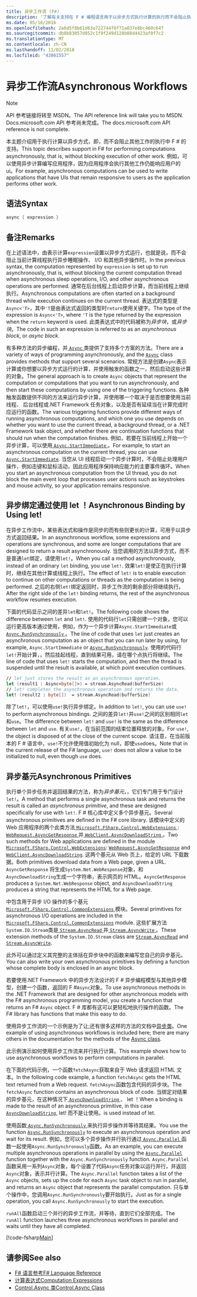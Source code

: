 ```yaml
---
title: 异步工作流 (F#)
description: '了解有关支持在 F # 编程语言用于以异步方式执行计算的执行而不会阻止执行其他工作。'
ms.date: 05/16/2016
ms.openlocfilehash: 2a6d5f8b61d63a722744f8f71a037e8bc460c64f
ms.sourcegitcommit: db8b83057d052c1f9f249d128b08d4423af0f7c2
ms.translationtype: MT
ms.contentlocale: zh-CN
ms.lasthandoff: 11/02/2018
ms.locfileid: "43861557"
---
```

# <a name="asynchronous-workflows"></a><span data-ttu-id="adefa-103">异步工作流</span><span class="sxs-lookup"><span data-stu-id="adefa-103">Asynchronous Workflows</span></span>

> [!NOTE]
<span data-ttu-id="adefa-104">API 参考链接将转至 MSDN。</span><span class="sxs-lookup"><span data-stu-id="adefa-104">The API reference link will take you to MSDN.</span></span>  <span data-ttu-id="adefa-105">Docs.microsoft.com API 参考尚未完成。</span><span class="sxs-lookup"><span data-stu-id="adefa-105">The docs.microsoft.com API reference is not complete.</span></span>

<span data-ttu-id="adefa-106">本主题介绍用于执行计算以异步方式，即，而不会阻止其他工作的执行中 F # 的支持。</span><span class="sxs-lookup"><span data-stu-id="adefa-106">This topic describes support in F# for performing computations asynchronously, that is, without blocking execution of other work.</span></span> <span data-ttu-id="adefa-107">例如，可以使用异步计算编写应用程序，因为应用程序会执行其他工作仍能响应用户的 ui。</span><span class="sxs-lookup"><span data-stu-id="adefa-107">For example, asynchronous computations can be used to write applications that have UIs that remain responsive to users as the application performs other work.</span></span>

## <a name="syntax"></a><span data-ttu-id="adefa-108">语法</span><span class="sxs-lookup"><span data-stu-id="adefa-108">Syntax</span></span>

```fsharp
async { expression }
```

## <a name="remarks"></a><span data-ttu-id="adefa-109">备注</span><span class="sxs-lookup"><span data-stu-id="adefa-109">Remarks</span></span>

<span data-ttu-id="adefa-110">在上述语法中，由表示计算`expression`设置以异步方式运行，也就是说，而不会阻止当前计算线程执行异步睡眠操作、 I/O 和其他异步操作时。</span><span class="sxs-lookup"><span data-stu-id="adefa-110">In the previous syntax, the computation represented by `expression` is set up to run asynchronously, that is, without blocking the current computation thread when asynchronous sleep operations, I/O, and other asynchronous operations are performed.</span></span> <span data-ttu-id="adefa-111">通常在后台线程上启动异步计算，而当前线程上继续执行。</span><span class="sxs-lookup"><span data-stu-id="adefa-111">Asynchronous computations are often started on a background thread while execution continues on the current thread.</span></span> <span data-ttu-id="adefa-112">表达式的类型是`Async<'T>`，其中`'T`是由表达式返回的类型时`return`使用关键字。</span><span class="sxs-lookup"><span data-stu-id="adefa-112">The type of the expression is `Async<'T>`, where `'T` is the type returned by the expression when the `return` keyword is used.</span></span> <span data-ttu-id="adefa-113">此类表达式中的代码被称为*异步块*，或*异步块*。</span><span class="sxs-lookup"><span data-stu-id="adefa-113">The code in such an expression is referred to as an *asynchronous block*, or *async block*.</span></span>

<span data-ttu-id="adefa-114">有多种方法的异步编程，并[ `Async` ](https://msdn.microsoft.com/library/03eb4d12-a01a-4565-a077-5e83f17cf6f7)类提供了支持多个方案的方法。</span><span class="sxs-lookup"><span data-stu-id="adefa-114">There are a variety of ways of programming asynchronously, and the [`Async`](https://msdn.microsoft.com/library/03eb4d12-a01a-4565-a077-5e83f17cf6f7) class provides methods that support several scenarios.</span></span> <span data-ttu-id="adefa-115">常规方法是创建`Async`表示计算或你想要以异步方式运行的计算，并使用触发的函数之一，然后启动这些计算的对象。</span><span class="sxs-lookup"><span data-stu-id="adefa-115">The general approach is to create `Async` objects that represent the computation or computations that you want to run asynchronously, and then start these computations by using one of the triggering functions.</span></span> <span data-ttu-id="adefa-116">各种触发函数提供不同的方法来运行异步计算，并使用哪一个取决于是否想要使用当前线程、 后台线程或.NET Framework 任务对象，以及是否有延续当在计算完成时应运行的函数。</span><span class="sxs-lookup"><span data-stu-id="adefa-116">The various triggering functions provide different ways of running asynchronous computations, and which one you use depends on whether you want to use the current thread, a background thread, or a .NET Framework task object, and whether there are continuation functions that should run when the computation finishes.</span></span> <span data-ttu-id="adefa-117">例如，若要在当前线程上开始一个异步计算，可以使用[ `Async.StartImmediate` ](https://msdn.microsoft.com/library/2f71d1cc-187f-48cf-ac66-e7fda41c46e3)。</span><span class="sxs-lookup"><span data-stu-id="adefa-117">For example, to start an asynchronous computation on the current thread, you can use [`Async.StartImmediate`](https://msdn.microsoft.com/library/2f71d1cc-187f-48cf-ac66-e7fda41c46e3).</span></span> <span data-ttu-id="adefa-118">当您从 UI 线程启动一个异步计算时，不会阻止处理用户操作，例如击键和鼠标活动，因此应用程序保持响应能力的主要事件循环。</span><span class="sxs-lookup"><span data-stu-id="adefa-118">When you start an asynchronous computation from the UI thread, you do not block the main event loop that processes user actions such as keystrokes and mouse activity, so your application remains responsive.</span></span>

## <a name="asynchronous-binding-by-using-let"></a><span data-ttu-id="adefa-119">异步绑定通过使用 let ！</span><span class="sxs-lookup"><span data-stu-id="adefa-119">Asynchronous Binding by Using let!</span></span>

<span data-ttu-id="adefa-120">在异步工作流中，某些表达式和操作是同步的而有些则更长的计算，可用于以异步方式返回结果。</span><span class="sxs-lookup"><span data-stu-id="adefa-120">In an asynchronous workflow, some expressions and operations are synchronous, and some are longer computations that are designed to return a result asynchronously.</span></span> <span data-ttu-id="adefa-121">当您调用的方法以异步方式，而不是普通`let`绑定，请使用`let!`。</span><span class="sxs-lookup"><span data-stu-id="adefa-121">When you call a method asynchronously, instead of an ordinary `let` binding, you use `let!`.</span></span> <span data-ttu-id="adefa-122">效果`let!`是使正在执行计算时，继续在其他计算或线程上执行。</span><span class="sxs-lookup"><span data-stu-id="adefa-122">The effect of `let!` is to enable execution to continue on other computations or threads as the computation is being performed.</span></span> <span data-ttu-id="adefa-123">之后的右侧`let!`绑定返回时，异步工作流的剩余部分将继续执行。</span><span class="sxs-lookup"><span data-stu-id="adefa-123">After the right side of the `let!` binding returns, the rest of the asynchronous workflow resumes execution.</span></span>

<span data-ttu-id="adefa-124">下面的代码显示之间的差异`let`和`let!`。</span><span class="sxs-lookup"><span data-stu-id="adefa-124">The following code shows the difference between `let` and `let!`.</span></span> <span data-ttu-id="adefa-125">使用的代码行`let`只需创建一个对象，您可以运行更高版本通过使用，例如，作为一个异步计算`Async.StartImmediate`或[ `Async.RunSynchronously` ](https://msdn.microsoft.com/library/0a6663a9-50f2-4d38-8bf3-cefd1a51fd6b)。</span><span class="sxs-lookup"><span data-stu-id="adefa-125">The line of code that uses `let` just creates an asynchronous computation as an object that you can run later by using, for example, `Async.StartImmediate` or [`Async.RunSynchronously`](https://msdn.microsoft.com/library/0a6663a9-50f2-4d38-8bf3-cefd1a51fd6b).</span></span> <span data-ttu-id="adefa-126">使用的代码行`let!`开始计算，，然后挂起线程，直到结果可用，请在哪个点执行将继续。</span><span class="sxs-lookup"><span data-stu-id="adefa-126">The line of code that uses `let!` starts the computation, and then the thread is suspended until the result is available, at which point execution continues.</span></span>

```fsharp
// let just stores the result as an asynchronous operation.
let (result1 : Async<byte[]>) = stream.AsyncRead(bufferSize)
// let! completes the asynchronous operation and returns the data.
let! (result2 : byte[])  = stream.AsyncRead(bufferSize)
```

<span data-ttu-id="adefa-127">除了`let!`，可以使用`use!`执行异步绑定。</span><span class="sxs-lookup"><span data-stu-id="adefa-127">In addition to `let!`, you can use `use!` to perform asynchronous bindings.</span></span> <span data-ttu-id="adefa-128">之间的差异`let!`并`use!`之间的区别相同`let`和`use`。</span><span class="sxs-lookup"><span data-stu-id="adefa-128">The difference between `let!` and `use!` is the same as the difference between `let` and `use`.</span></span> <span data-ttu-id="adefa-129">有关`use!`，在当前范围的结束位置释放的对象。</span><span class="sxs-lookup"><span data-stu-id="adefa-129">For `use!`, the object is disposed of at the close of the current scope.</span></span> <span data-ttu-id="adefa-130">请注意，在当前版本的 F # 语言中，`use!`不允许使用值初始化为 null，即使`use`does。</span><span class="sxs-lookup"><span data-stu-id="adefa-130">Note that in the current release of the F# language, `use!` does not allow a value to be initialized to null, even though `use` does.</span></span>

## <a name="asynchronous-primitives"></a><span data-ttu-id="adefa-131">异步基元</span><span class="sxs-lookup"><span data-stu-id="adefa-131">Asynchronous Primitives</span></span>

<span data-ttu-id="adefa-132">执行单个异步任务并返回结果的方法，称为*异步基元*，，它们专门用于专门设计`let!`。</span><span class="sxs-lookup"><span data-stu-id="adefa-132">A method that performs a single asynchronous task and returns the result is called an *asynchronous primitive*, and these are designed specifically for use with `let!`.</span></span> <span data-ttu-id="adefa-133">F # 核心库中定义多个异步基元。</span><span class="sxs-lookup"><span data-stu-id="adefa-133">Several asynchronous primitives are defined in the F# core library.</span></span> <span data-ttu-id="adefa-134">该模块中定义的 Web 应用程序的两个此类方法[ `Microsoft.FSharp.Control.WebExtensions` ](https://msdn.microsoft.com/library/95ef17bc-ee3f-44ba-8a11-c90fcf4cf003): [ `WebRequest.AsyncGetResponse` ](https://msdn.microsoft.com/library/09a60c31-e6e2-4b5c-ad23-92a86e50060c)并[ `WebClient.AsyncDownloadString` ](https://msdn.microsoft.com/library/8a85a9b7-f712-4cac-a0ce-0a797f8ea32a)。</span><span class="sxs-lookup"><span data-stu-id="adefa-134">Two such methods for Web applications are defined in the module [`Microsoft.FSharp.Control.WebExtensions`](https://msdn.microsoft.com/library/95ef17bc-ee3f-44ba-8a11-c90fcf4cf003): [`WebRequest.AsyncGetResponse`](https://msdn.microsoft.com/library/09a60c31-e6e2-4b5c-ad23-92a86e50060c) and [`WebClient.AsyncDownloadString`](https://msdn.microsoft.com/library/8a85a9b7-f712-4cac-a0ce-0a797f8ea32a).</span></span> <span data-ttu-id="adefa-135">这两个基元从 Web 页上，给定的 URL 下载数据。</span><span class="sxs-lookup"><span data-stu-id="adefa-135">Both primitives download data from a Web page, given a URL.</span></span> <span data-ttu-id="adefa-136">`AsyncGetResponse` 将生成`System.Net.WebResponse`对象，和`AsyncDownloadString`生成一个字符串，表示网页的 HTML。</span><span class="sxs-lookup"><span data-stu-id="adefa-136">`AsyncGetResponse` produces a `System.Net.WebResponse` object, and `AsyncDownloadString` produces a string that represents the HTML for a Web page.</span></span>

<span data-ttu-id="adefa-137">中包含用于异步 I/O 操作的多个基元[ `Microsoft.FSharp.Control.CommonExtensions` ](https://msdn.microsoft.com/library/2edb67cb-6814-4a30-849f-b6dbdd042396)模块。</span><span class="sxs-lookup"><span data-stu-id="adefa-137">Several primitives for asynchronous I/O operations are included in the [`Microsoft.FSharp.Control.CommonExtensions`](https://msdn.microsoft.com/library/2edb67cb-6814-4a30-849f-b6dbdd042396) module.</span></span> <span data-ttu-id="adefa-138">这些扩展方法`System.IO.Stream`类是[ `Stream.AsyncRead` ](https://msdn.microsoft.com/library/85698aaa-bdda-47e6-abed-3730f59fda5e)并[ `Stream.AsyncWrite` ](https://msdn.microsoft.com/library/1b0a2751-e42a-47e1-bd27-020224adc618)。</span><span class="sxs-lookup"><span data-stu-id="adefa-138">These extension methods of the `System.IO.Stream` class are [`Stream.AsyncRead`](https://msdn.microsoft.com/library/85698aaa-bdda-47e6-abed-3730f59fda5e) and [`Stream.AsyncWrite`](https://msdn.microsoft.com/library/1b0a2751-e42a-47e1-bd27-020224adc618).</span></span>

<span data-ttu-id="adefa-139">此外可以通过定义其完整的主体括在异步块中的函数来编写您自己的异步基元。</span><span class="sxs-lookup"><span data-stu-id="adefa-139">You can also write your own asynchronous primitives by defining a function whose complete body is enclosed in an async block.</span></span>

<span data-ttu-id="adefa-140">若要使用.NET Framework 中的异步方法设计的 F # 异步编程模型与其他异步模型，创建一个函数，返回的 F #`Async`对象。</span><span class="sxs-lookup"><span data-stu-id="adefa-140">To use asynchronous methods in the .NET Framework that are designed for other asynchronous models with the F# asynchronous programming model, you create a function that returns an F# `Async` object.</span></span> <span data-ttu-id="adefa-141">F # 库都有这可以更轻松地执行操作的函数。</span><span class="sxs-lookup"><span data-stu-id="adefa-141">The F# library has functions that make this easy to do.</span></span>

<span data-ttu-id="adefa-142">使用异步工作流的一个示例是为了让;还有很多这样的方法的文档中[异步类](https://msdn.microsoft.com/library/03eb4d12-a01a-4565-a077-5e83f17cf6f7)。</span><span class="sxs-lookup"><span data-stu-id="adefa-142">One example of using asynchronous workflows is included here; there are many others in the documentation for the methods of the [Async class](https://msdn.microsoft.com/library/03eb4d12-a01a-4565-a077-5e83f17cf6f7).</span></span>

<span data-ttu-id="adefa-143">此示例演示如何使用异步工作流来并行执行计算。</span><span class="sxs-lookup"><span data-stu-id="adefa-143">This example shows how to use asynchronous workflows to perform computations in parallel.</span></span>

<span data-ttu-id="adefa-144">在下面的代码示例，一个函数`fetchAsync`获取来自于 Web 请求返回 HTML 文本。</span><span class="sxs-lookup"><span data-stu-id="adefa-144">In the following code example, a function `fetchAsync` gets the HTML text returned from a Web request.</span></span> <span data-ttu-id="adefa-145">`fetchAsync`函数包含代码的异步块。</span><span class="sxs-lookup"><span data-stu-id="adefa-145">The `fetchAsync` function contains an asynchronous block of code.</span></span> <span data-ttu-id="adefa-146">当绑定对结果的异步基元，在这种情况下[ `AsyncDownloadString` ](https://msdn.microsoft.com/library/8a85a9b7-f712-4cac-a0ce-0a797f8ea32a)、 let ！</span><span class="sxs-lookup"><span data-stu-id="adefa-146">When a binding is made to the result of an asynchronous primitive, in this case [`AsyncDownloadString`](https://msdn.microsoft.com/library/8a85a9b7-f712-4cac-a0ce-0a797f8ea32a), let!</span></span> <span data-ttu-id="adefa-147">而不是让使用。</span><span class="sxs-lookup"><span data-stu-id="adefa-147">is used instead of let.</span></span>

<span data-ttu-id="adefa-148">使用函数[ `Async.RunSynchronously` ](https://msdn.microsoft.com/library/0a6663a9-50f2-4d38-8bf3-cefd1a51fd6b)来执行异步操作并等待其结果。</span><span class="sxs-lookup"><span data-stu-id="adefa-148">You use the function [`Async.RunSynchronously`](https://msdn.microsoft.com/library/0a6663a9-50f2-4d38-8bf3-cefd1a51fd6b) to execute an asynchronous operation and wait for its result.</span></span> <span data-ttu-id="adefa-149">例如，您可以多个异步操作并行执行通过[ `Async.Parallel` ](https://msdn.microsoft.com/library/aa9b0355-2d55-4858-b943-cbe428de9dc4)函数一起使用`Async.RunSynchronously`函数。</span><span class="sxs-lookup"><span data-stu-id="adefa-149">As an example, you can execute multiple asynchronous operations in parallel by using the [`Async.Parallel`](https://msdn.microsoft.com/library/aa9b0355-2d55-4858-b943-cbe428de9dc4) function together with the `Async.RunSynchronously` function.</span></span> <span data-ttu-id="adefa-150">`Async.Parallel`函数采用一系列`Async`对象，每个设置了代码`Async`任务对象以运行并行，并返回`Async`对象，表示并行计算。</span><span class="sxs-lookup"><span data-stu-id="adefa-150">The `Async.Parallel` function takes a list of the `Async` objects, sets up the code for each `Async` task object to run in parallel, and returns an `Async` object that represents the parallel computation.</span></span> <span data-ttu-id="adefa-151">只与单个操作中，您调用`Async.RunSynchronously`要开始执行。</span><span class="sxs-lookup"><span data-stu-id="adefa-151">Just as for a single operation, you call `Async.RunSynchronously` to start the execution.</span></span>

<span data-ttu-id="adefa-152">`runAll`函数启动三个并行的异步工作流，并等待，直到它们全部完成。</span><span class="sxs-lookup"><span data-stu-id="adefa-152">The `runAll` function launches three asynchronous workflows in parallel and waits until they have all completed.</span></span>

[!code-fsharp[Main](../../../samples/snippets/fsharp/lang-ref-2/snippet8003.fs)]

## <a name="see-also"></a><span data-ttu-id="adefa-153">请参阅</span><span class="sxs-lookup"><span data-stu-id="adefa-153">See also</span></span>

- [<span data-ttu-id="adefa-154">F# 语言参考</span><span class="sxs-lookup"><span data-stu-id="adefa-154">F# Language Reference</span></span>](index.md)
- [<span data-ttu-id="adefa-155">计算表达式</span><span class="sxs-lookup"><span data-stu-id="adefa-155">Computation Expressions</span></span>](computation-expressions.md)
- [<span data-ttu-id="adefa-156">Control.Async 类</span><span class="sxs-lookup"><span data-stu-id="adefa-156">Control.Async Class</span></span>](https://msdn.microsoft.com/visualfsharpdocs/conceptual/control.async-class-%5bfsharp%5d)
